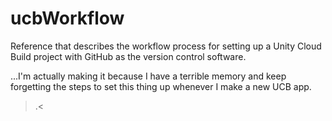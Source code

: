 # ucbWorkflow
Reference that describes the workflow process for setting up a Unity Cloud Build project with GitHub as the version control software. 

...I'm actually making it because I have a terrible memory and keep forgetting the steps to set this thing up whenever I make a new UCB app. 

>.< 
